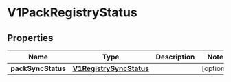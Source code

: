 # V1PackRegistryStatus

## Properties
Name | Type | Description | Notes
------------ | ------------- | ------------- | -------------
**packSyncStatus** | [**V1RegistrySyncStatus**](V1RegistrySyncStatus.md) |  |  [optional]
